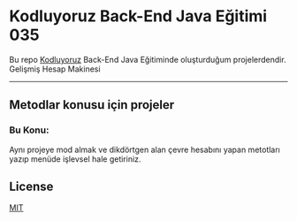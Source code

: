# Kodluyoruz Back-End Java Eğitimi 035

Bu repo [Kodluyoruz](https://www.kodluyoruz.org) Back-End Java Eğitiminde 
oluşturduğum projelerdendir.
Gelişmiş Hesap Makinesi

---
## Metodlar konusu için projeler
### Bu Konu:

Aynı projeye mod almak ve dikdörtgen alan çevre hesabını yapan metotları yazıp menüde işlevsel hale getiriniz.

## License
[MIT](https://choosealicense.com/licenses/mit/)
